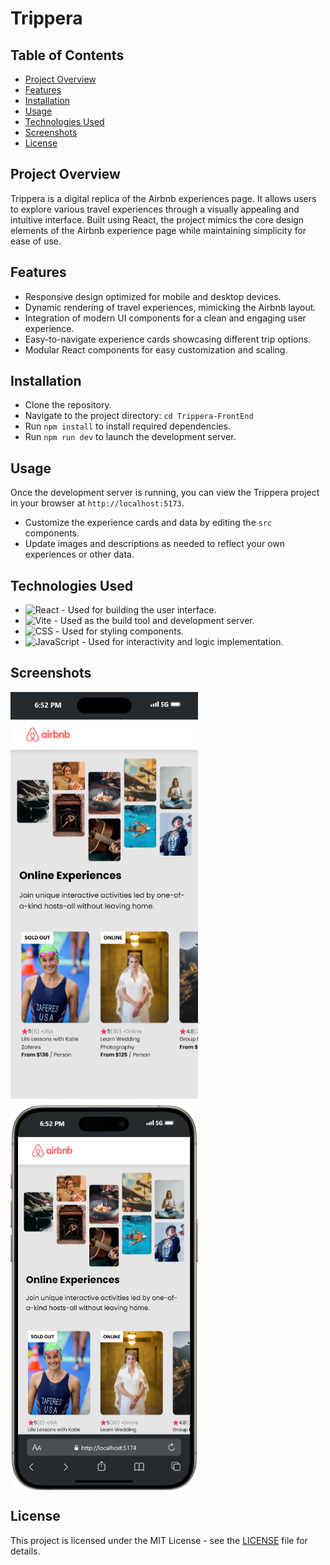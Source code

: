 # **Trippera**

## **Table of Contents**
- [Project Overview](#project-overview)
- [Features](#features)
- [Installation](#installation)
- [Usage](#usage)
- [Technologies Used](#technologies-used)
- [Screenshots](#screenshots)
- [License](#license)

## **Project Overview**
Trippera is a digital replica of the Airbnb experiences page. It allows users to explore various travel experiences through a visually appealing and intuitive interface. Built using React, the project mimics the core design elements of the Airbnb experience page while maintaining simplicity for ease of use.

## **Features**
- Responsive design optimized for mobile and desktop devices.
- Dynamic rendering of travel experiences, mimicking the Airbnb layout.
- Integration of modern UI components for a clean and engaging user experience.
- Easy-to-navigate experience cards showcasing different trip options.
- Modular React components for easy customization and scaling.

## **Installation**

- Clone the repository.
- Navigate to the project directory: `cd Trippera-FrontEnd`
- Run `npm install` to install required dependencies.
- Run `npm run dev` to launch the development server.

## **Usage**
Once the development server is running, you can view the Trippera project in your browser at `http://localhost:5173`.

- Customize the experience cards and data by editing the `src` components.
- Update images and descriptions as needed to reflect your own experiences or other data.
  
## **Technologies Used**

- ![React](https://img.shields.io/badge/React-20232A?style=for-the-badge&logo=react&logoColor=61DAFB) - Used for building the user interface.
- ![Vite](https://img.shields.io/badge/Vite-646CFF?style=for-the-badge&logo=vite&logoColor=white) - Used as the build tool and development server.
- ![CSS](https://img.shields.io/badge/CSS-1572B6?style=for-the-badge&logo=css3&logoColor=white) - Used for styling components.
- ![JavaScript](https://img.shields.io/badge/JavaScript-F7DF1E?style=for-the-badge&logo=javascript&logoColor=black) - Used for interactivity and logic implementation.


## **Screenshots**
<div style="display: flex; flex-wrap: wrap; gap: 10px;">
    <img src="./Trippera-FrontEnd/Images/Project1.png" alt="Trippera No Phone" width="300">
    <img src="./Trippera-FrontEnd/Images/Project2.png" alt="Trippera with Phone" width="300">
</div>

## **License**
This project is licensed under the MIT License - see the [LICENSE](LICENSE) file for details.